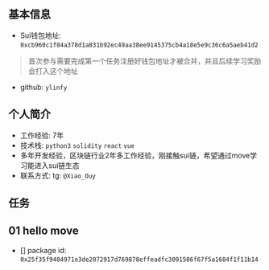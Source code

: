 ## 基本信息
- Sui钱包地址: `0xcb960c1f84a378d1a831b92ec49aa38ee9145375cb4a18e5e9c36c6a5aeb41d2`
> 首次参与需要完成第一个任务注册好钱包地址才被合并，并且后续学习奖励会打入这个地址
- github: `ylinfy`

## 个人简介
- 工作经验: 7年
- 技术栈: `python3` `solidity` `react` `vue` 
- 多年开发经验，区块链行业2年多工作经验，刚接触sui链，希望通过move学习能进入sui链生态
- 联系方式: tg: `@Xiao_Ouy` 

## 任务

##   01 hello move  
- [] package id: `0x25f35f9484971e3de2072917d769878effeadfc3091586f67f5a1684f1f11b14`
